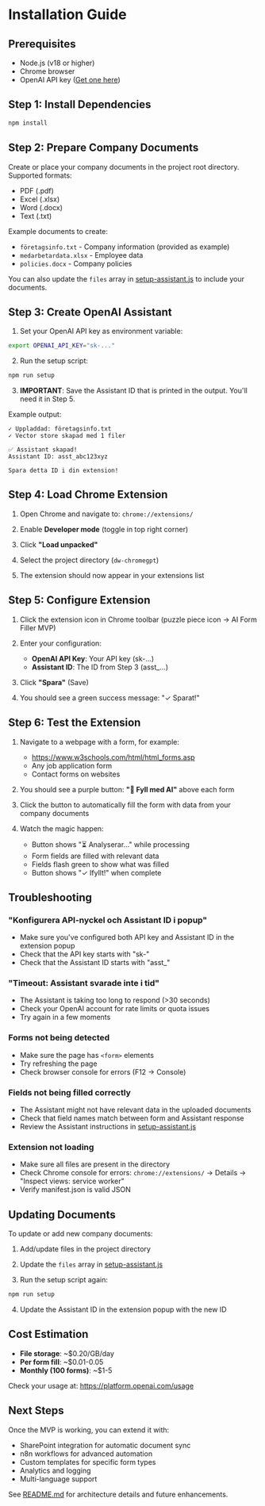 # Installation Guide

## Prerequisites

- Node.js (v18 or higher)
- Chrome browser
- OpenAI API key ([Get one here](https://platform.openai.com/api-keys))

## Step 1: Install Dependencies

```bash
npm install
```

## Step 2: Prepare Company Documents

Create or place your company documents in the project root directory. Supported formats:
- PDF (.pdf)
- Excel (.xlsx)
- Word (.docx)
- Text (.txt)

Example documents to create:
- `företagsinfo.txt` - Company information (provided as example)
- `medarbetardata.xlsx` - Employee data
- `policies.docx` - Company policies

You can also update the `files` array in [setup-assistant.js](setup-assistant.js) to include your documents.

## Step 3: Create OpenAI Assistant

1. Set your OpenAI API key as environment variable:

```bash
export OPENAI_API_KEY="sk-..."
```

2. Run the setup script:

```bash
npm run setup
```

3. **IMPORTANT**: Save the Assistant ID that is printed in the output. You'll need it in Step 5.

Example output:
```
✓ Uppladdad: företagsinfo.txt
✓ Vector store skapad med 1 filer

✅ Assistant skapad!
Assistant ID: asst_abc123xyz

Spara detta ID i din extension!
```

## Step 4: Load Chrome Extension

1. Open Chrome and navigate to: `chrome://extensions/`

2. Enable **Developer mode** (toggle in top right corner)

3. Click **"Load unpacked"**

4. Select the project directory (`dw-chromegpt`)

5. The extension should now appear in your extensions list

## Step 5: Configure Extension

1. Click the extension icon in Chrome toolbar (puzzle piece icon → AI Form Filler MVP)

2. Enter your configuration:
   - **OpenAI API Key**: Your API key (sk-...)
   - **Assistant ID**: The ID from Step 3 (asst_...)

3. Click **"Spara"** (Save)

4. You should see a green success message: "✓ Sparat!"

## Step 6: Test the Extension

1. Navigate to a webpage with a form, for example:
   - https://www.w3schools.com/html/html_forms.asp
   - Any job application form
   - Contact forms on websites

2. You should see a purple button: **"🤖 Fyll med AI"** above each form

3. Click the button to automatically fill the form with data from your company documents

4. Watch the magic happen:
   - Button shows "⏳ Analyserar..." while processing
   - Form fields are filled with relevant data
   - Fields flash green to show what was filled
   - Button shows "✓ Ifyllt!" when complete

## Troubleshooting

### "Konfigurera API-nyckel och Assistant ID i popup"
- Make sure you've configured both API key and Assistant ID in the extension popup
- Check that the API key starts with "sk-"
- Check that the Assistant ID starts with "asst_"

### "Timeout: Assistant svarade inte i tid"
- The Assistant is taking too long to respond (>30 seconds)
- Check your OpenAI account for rate limits or quota issues
- Try again in a few moments

### Forms not being detected
- Make sure the page has `<form>` elements
- Try refreshing the page
- Check browser console for errors (F12 → Console)

### Fields not being filled correctly
- The Assistant might not have relevant data in the uploaded documents
- Check that field names match between form and Assistant response
- Review the Assistant instructions in [setup-assistant.js](setup-assistant.js)

### Extension not loading
- Make sure all files are present in the directory
- Check Chrome console for errors: `chrome://extensions/` → Details → "Inspect views: service worker"
- Verify manifest.json is valid JSON

## Updating Documents

To update or add new company documents:

1. Add/update files in the project directory

2. Update the `files` array in [setup-assistant.js](setup-assistant.js)

3. Run the setup script again:

```bash
npm run setup
```

4. Update the Assistant ID in the extension popup with the new ID

## Cost Estimation

- **File storage**: ~$0.20/GB/day
- **Per form fill**: ~$0.01-0.05
- **Monthly (100 forms)**: ~$1-5

Check your usage at: https://platform.openai.com/usage

## Next Steps

Once the MVP is working, you can extend it with:
- SharePoint integration for automatic document sync
- n8n workflows for advanced automation
- Custom templates for specific form types
- Analytics and logging
- Multi-language support

See [README.md](README.md) for architecture details and future enhancements.
